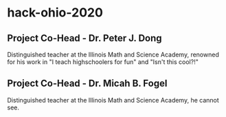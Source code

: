 # hack-ohio-2020
## Project Co-Head - Dr. Peter J. Dong
Distinguished teacher at the Illinois Math and Science Academy, renowned for his work in "I teach highschoolers for fun" and "Isn't this cool?!"

## Project Co-Head - Dr. Micah B. Fogel
Distinguished teacher at the Illinois Math and Science Academy, he cannot see.
